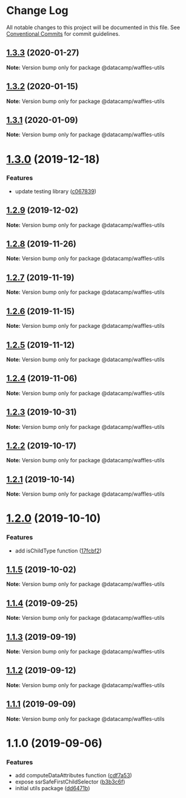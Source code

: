 # Change Log

All notable changes to this project will be documented in this file.
See [Conventional Commits](https://conventionalcommits.org) for commit guidelines.

## [1.3.3](https://github.com/datacamp/design-system/compare/@datacamp/waffles-utils@1.3.2...@datacamp/waffles-utils@1.3.3) (2020-01-27)

**Note:** Version bump only for package @datacamp/waffles-utils





## [1.3.2](https://github.com/datacamp/design-system/compare/@datacamp/waffles-utils@1.3.1...@datacamp/waffles-utils@1.3.2) (2020-01-15)

**Note:** Version bump only for package @datacamp/waffles-utils





## [1.3.1](https://github.com/datacamp/design-system/compare/@datacamp/waffles-utils@1.3.0...@datacamp/waffles-utils@1.3.1) (2020-01-09)

**Note:** Version bump only for package @datacamp/waffles-utils





# [1.3.0](https://github.com/datacamp/design-system/compare/@datacamp/waffles-utils@1.2.9...@datacamp/waffles-utils@1.3.0) (2019-12-18)


### Features

* update testing library ([c067839](https://github.com/datacamp/design-system/commit/c067839))





## [1.2.9](https://github.com/datacamp/design-system/compare/@datacamp/waffles-utils@1.2.8...@datacamp/waffles-utils@1.2.9) (2019-12-02)

**Note:** Version bump only for package @datacamp/waffles-utils





## [1.2.8](https://github.com/datacamp/design-system/compare/@datacamp/waffles-utils@1.2.7...@datacamp/waffles-utils@1.2.8) (2019-11-26)

**Note:** Version bump only for package @datacamp/waffles-utils





## [1.2.7](https://github.com/datacamp/design-system/compare/@datacamp/waffles-utils@1.2.6...@datacamp/waffles-utils@1.2.7) (2019-11-19)

**Note:** Version bump only for package @datacamp/waffles-utils





## [1.2.6](https://github.com/datacamp/design-system/compare/@datacamp/waffles-utils@1.2.5...@datacamp/waffles-utils@1.2.6) (2019-11-15)

**Note:** Version bump only for package @datacamp/waffles-utils





## [1.2.5](https://github.com/datacamp/design-system/compare/@datacamp/waffles-utils@1.2.4...@datacamp/waffles-utils@1.2.5) (2019-11-12)

**Note:** Version bump only for package @datacamp/waffles-utils





## [1.2.4](https://github.com/datacamp/design-system/compare/@datacamp/waffles-utils@1.2.3...@datacamp/waffles-utils@1.2.4) (2019-11-06)

**Note:** Version bump only for package @datacamp/waffles-utils





## [1.2.3](https://github.com/datacamp/design-system/compare/@datacamp/waffles-utils@1.2.2...@datacamp/waffles-utils@1.2.3) (2019-10-31)

**Note:** Version bump only for package @datacamp/waffles-utils





## [1.2.2](https://github.com/datacamp/design-system/compare/@datacamp/waffles-utils@1.2.1...@datacamp/waffles-utils@1.2.2) (2019-10-17)

**Note:** Version bump only for package @datacamp/waffles-utils





## [1.2.1](https://github.com/datacamp/design-system/compare/@datacamp/waffles-utils@1.2.0...@datacamp/waffles-utils@1.2.1) (2019-10-14)

**Note:** Version bump only for package @datacamp/waffles-utils





# [1.2.0](https://github.com/datacamp/design-system/compare/@datacamp/waffles-utils@1.1.5...@datacamp/waffles-utils@1.2.0) (2019-10-10)


### Features

* add isChildType function ([17fcbf2](https://github.com/datacamp/design-system/commit/17fcbf2))





## [1.1.5](https://github.com/datacamp/design-system/compare/@datacamp/waffles-utils@1.1.4...@datacamp/waffles-utils@1.1.5) (2019-10-02)

**Note:** Version bump only for package @datacamp/waffles-utils





## [1.1.4](https://github.com/datacamp/design-system/compare/@datacamp/waffles-utils@1.1.3...@datacamp/waffles-utils@1.1.4) (2019-09-25)

**Note:** Version bump only for package @datacamp/waffles-utils





## [1.1.3](https://github.com/datacamp/design-system/compare/@datacamp/waffles-utils@1.1.2...@datacamp/waffles-utils@1.1.3) (2019-09-19)

**Note:** Version bump only for package @datacamp/waffles-utils





## [1.1.2](https://github.com/datacamp/design-system/compare/@datacamp/waffles-utils@1.1.1...@datacamp/waffles-utils@1.1.2) (2019-09-12)

**Note:** Version bump only for package @datacamp/waffles-utils





## [1.1.1](https://github.com/datacamp/design-system/compare/@datacamp/waffles-utils@1.1.0...@datacamp/waffles-utils@1.1.1) (2019-09-09)

**Note:** Version bump only for package @datacamp/waffles-utils





# 1.1.0 (2019-09-06)


### Features

* add computeDataAttributes function ([cdf7a53](https://github.com/datacamp/design-system/commit/cdf7a53))
* expose ssrSafeFirstChildSelector ([b3b3c6f](https://github.com/datacamp/design-system/commit/b3b3c6f))
* initial utils package ([dd6471b](https://github.com/datacamp/design-system/commit/dd6471b))
